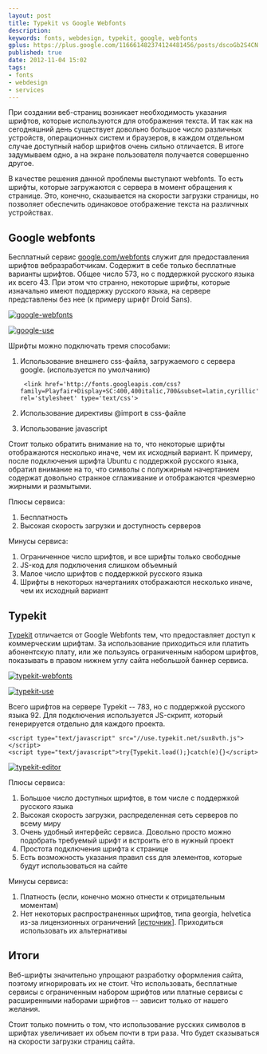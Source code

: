 ```yaml
---
layout: post
title: Typekit vs Google Webfonts
description: 
keywords: fonts, webdesign, typekit, google, webfonts
gplus: https://plus.google.com/116661482374124481456/posts/dscoGb2S4CN
published: true
date: 2012-11-04 15:02
tags:
- fonts
- webdesign
- services
---
```


При создании веб-страниц возникает необходимость указания шрифтов, которые используются для отображения текста. И так как на сегодняшний день существует довольно большое число различных устройств, операционных систем и браузеров, в каждом отдельном случае доступный набор шрифтов очень сильно отличается. В итоге задумываем одно, а на экране пользователя получается совершенно другое.

В качестве решения данной проблемы выступают webfonts. То есть шрифты, которые загружаются с сервера в момент обращения к странице. Это, конечно, сказывается на скорости загрузки страницы, но позволяет обеспечить одинаковое отображение текста  на различных устройствах.

## Google webfonts

Бесплатный сервис [google.com/webfonts](http://www.google.com/webfonts "Google Web Fonts") служит для предоставления шрифтов вебразработчикам. Содержит в себе только бесплатные варианты шрифтов. Общее число 573, но с поддержкой русского языка их всего 43. При этом что странно, некоторые шрифты, которые изначально имеют поддержку русского языка, на сервере представлены без нее (к примеру шрифт Droid Sans).

[![google-webfonts](https://static.juev.org/2012/11/th-google-webfonts.png)](https://static.juev.org/2012/11/google-webfonts.png "Google Webfonts")

[![google-use](https://static.juev.org/2012/11/th-google-use.png)](https://static.juev.org/2012/11/google-use.png "Google Webfonts Use")

Шрифты можно подключать тремя способами:

1. Использование внешнего css-файла, загружаемого с сервера google. (используется по умолчанию)

        <link href='http://fonts.googleapis.com/css?family=Playfair+Display+SC:400,400italic,700&subset=latin,cyrillic' rel='stylesheet' type='text/css'>

2. Использование директивы @import в css-файле
3. Использование javascript

Стоит только обратить внимание на то, что некоторые шрифты отображаются несколько иначе, чем их исходный вариант. К примеру, после подключения шрифта Ubuntu с поддержкой русского языка, обратил внимание на то, что символы с полужирным начертанием содержат довольно странное сглаживание и отображаются чрезмерно жирными и размытыми.

Плюсы сервиса:

1. Бесплатность
2. Высокая скорость загрузки и доступность серверов

Минусы сервиса:

1. Ограниченное число шрифтов, и все шрифты только свободные
2. JS-код для подключения слишком объемный
3. Малое число шрифтов с поддержкой русского языка
4. Шрифты в некоторых начертаниях отображаются несколько иначе, чем их исходный вариант

## Typekit

[Typekit](https://typekit.com "Typekit") отличается от Google Webfonts тем, что предоставляет доступ к коммерческим шрифтам. За использование приходиться или платить абонентскую плату, или же пользуясь ограниченным набором шрифтов, показывать в правом нижнем углу сайта небольшой баннер сервиса.

[![typekit-webfonts](https://static.juev.org/2012/11/th-typekit-webfonts.png)](https://static.juev.org/2012/11/typekit-webfonts.png "Typekit")

[![typekit-use](https://static.juev.org/2012/11/th-typekit-use.png)](https://static.juev.org/2012/11/typekit-use.png "Typekit Use")

Всего шрифтов на сервере Typekit -- 783, но с поддержкой русского языка 92. Для подключения используется JS-скрипт, который генерируется отдельно для каждого проекта.

    <script type="text/javascript" src="//use.typekit.net/sux8vth.js"></script>
    <script type="text/javascript">try{Typekit.load();}catch(e){}</script>

[![typekit-editor](https://static.juev.org/2012/11/th-typekit-editor.png)](https://static.juev.org/2012/11/typekit-editor.png "Typekit Editor")

Плюсы сервиса:

1. Большое число доступных шрифтов, в том числе с поддержкой русского языка
2. Высокая скорость загрузки, распределенная сеть серверов по всему миру
3. Очень удобный интерфейс сервиса. Довольно просто можно подобрать требуемый шрифт и встроить его в нужный проект
4. Простота подключения шрифта к странице
5. Есть возможность указания правил css для элементов, которые будут использоваться на сайте

Минусы сервиса:

1. Платность (если, конечно можно отнести к отрицательным моментам)
2. Нет некоторых распространенных шрифтов, типа georgia, helvetica из-за лицензионных ограничений \[[источник](http://www.quora.com/Typekit/Why-isnt-Helvetica-available-in-Typekit)\]. Приходиться использовать их альтернативы

## Итоги

Веб-шрифты значительно упрощают разработку оформления сайта, поэтому игнорировать их не стоит. Что использовать, бесплатные сервисы с ограниченным набором шрифтов или платные сервисы с расширенными наборами шрифтов -- зависит только от нашего желания.

Стоит только помнить о том, что использование русских символов в шрифтах увеличивает их объем почти в три раза. Что будет сказываться на скорости загрузки страниц сайта.
